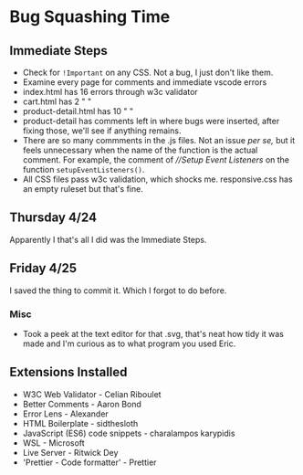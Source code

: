 # Bug Squashing Time

## Immediate Steps

- Check for `!Important` on any CSS. Not a bug, I just don't like them.
- Examine every page for comments and immediate vscode errors
- index.html has 16 errors through w3c validator
- cart.html has 2 " "
- product-detail.html has 10 " "
- product-detail has comments left in where bugs were inserted, after fixing those, we'll see if anything remains.
- There are so many commments in the .js files. Not an issue *per se,* but it feels unnecessary when the name of the function is the actual comment. For example, the comment of *//Setup Event Listeners* on the function `setupEventListeners()`.
- All CSS files pass w3c validation, which shocks me. responsive.css has an empty ruleset but that's fine.

## Thursday 4/24  
Apparently I that's all I did was the Immediate Steps.  

## Friday 4/25  
I saved the thing to commit it. Which I forgot to do before.

### Misc

- Took a peek at the text editor for that .svg, that's neat how tidy it was made and I'm curious as to what program you used Eric.

## Extensions Installed

- W3C Web Validator - Celian Riboulet
- Better Comments - Aaron Bond
- Error Lens - Alexander
- HTML Boilerplate - sidthesloth
- JavaScript (ES6) code snippets - charalampos karypidis
- WSL - Microsoft
- Live Server - Ritwick Dey
- 'Prettier - Code formatter' - Prettier